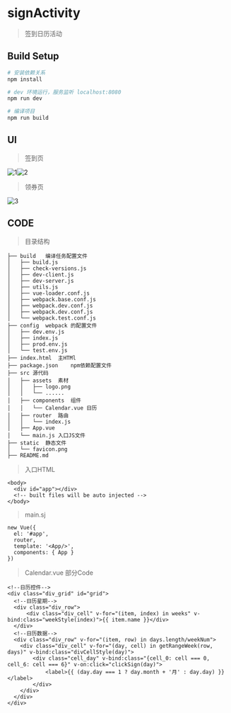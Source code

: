 # signActivity

> 签到日历活动

## Build Setup

``` bash
# 安装依赖关系
npm install

# dev 环境运行，服务监听 localhost:8080
npm run dev

# 编译项目
npm run build
```


## UI

> 签到页

![1](http://o73el5cs1.bkt.clouddn.com/20170406181500.png)![2](http://o73el5cs1.bkt.clouddn.com/20170406181525.png)

> 领券页

![3](http://o73el5cs1.bkt.clouddn.com/20170406181932.png)

## CODE

> 目录结构

```
├── build	编译任务配置文件
│   ├── build.js
│   ├── check-versions.js
│   ├── dev-client.js
│   ├── dev-server.js
│   ├── utils.js
│   ├── vue-loader.conf.js
│   ├── webpack.base.conf.js
│   ├── webpack.dev.conf.js
│   ├── webpack.dev.conf.js
│   └── webpack.test.conf.js
├── config	webpack 的配置文件
│   ├── dev.env.js
│   ├── index.js
│   ├── prod.env.js
│   └── test.env.js
├── index.html	主HTMl
├── package.json	npm依赖配置文件
├── src	源代码
│   ├── assets	素材
│   │   ├── logo.png
│   │   └── ......
│   ├── components	组件
│   │   └── Calendar.vue 日历
│   ├── router	路由
│   │   └── index.js
│   ├── App.vue
│   └── main.js	入口JS文件
├── static	静态文件
│   └── favicon.png
├── README.md
```

> 入口HTML

```
<body>
  <div id="app"></div>
  <!-- built files will be auto injected -->
</body>
```

> main.sj

```
new Vue({
  el: '#app',
  router,
  template: '<App/>',
  components: { App }
})
```

> Calendar.vue 部分Code

```
<!--日历控件-->
<div class="div_grid" id="grid">
  <!--日历星期-->
  <div class="div_row">
      <div class="div_cell" v-for="(item, index) in weeks" v-bind:class="weekStyle(index)">{{ item.name }}</div>
  </div>
  <!--日历数据-->
  <div class="div_row" v-for="(item, row) in days.length/weekNum">
    <div class="div_cell" v-for="(day, cell) in getRangeWeek(row, days)" v-bind:class="divCellStyle(day)">
        <div class="cell_day" v-bind:class="{cell_0: cell === 0, cell_6: cell === 6}" v-on:click="clickSign(day)">
            <label>{{ (day.day === 1 ? day.month + '月' : day.day) }}</label>
        </div>
    </div>
  </div>
</div>
```
